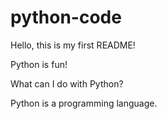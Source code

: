 # python-code

Hello, this is my first README!

Python is fun!

What can I do with Python?

Python is a programming language.

